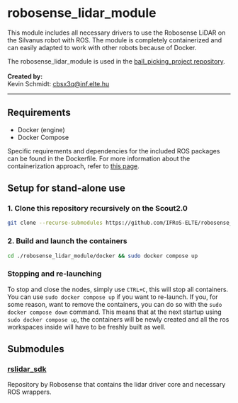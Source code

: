 # robosense_lidar_module

This module includes all necessary drivers to use the Robosense LiDAR on the Silvanus robot with ROS. The module is completely containerized and can easily adapted to work with other robots because of Docker.

The robosense_lidar_module is used in the [ball_picking_project repository](https://github.com/IFRoS-ELTE/ball_picking_project).
<br><br>
**Created by:** <br>
Kevin Schmidt: cbsx3q@inf.elte.hu

---

## Requirements

- Docker (engine)
- Docker Compose

Specific requirements and dependencies for the included ROS packages can be found in the Dockerfile. For more information about the containerization approach, refer to [this page](https://github.com/IFRoS-ELTE/ball_picking_project/blob/main/docs/docker.md).

## Setup for stand-alone use

### 1. Clone this repository recursively on the Scout2.0

```bash
git clone --recurse-submodules https://github.com/IFRoS-ELTE/robosense_lidar_module.git
```

### 2. Build and launch the containers

```bash
cd ./robosense_lidar_module/docker && sudo docker compose up
```

### Stopping and re-launching

To stop and close the nodes, simply use `CTRL+C`, this will stop all containers. You can use `sudo docker compose up` if you want to re-launch. If you, for some reason, want to remove the containers, you can do so with the `sudo docker compose down` command. This means that at the next startup using `sudo docker compose up`, the containers will be newly created and all the ros workspaces inside will have to be freshly built as well.

## Submodules

### [rslidar_sdk](https://github.com/RoboSense-LiDAR/rslidar_sdk)

Repository by Robosense that contains the lidar driver core and necessary ROS wrappers.
